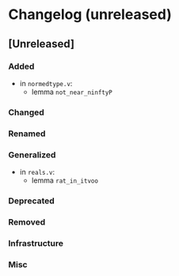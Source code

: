 # Changelog (unreleased)

## [Unreleased]

### Added
- in `normedtype.v`:
  + lemma `not_near_ninftyP`

### Changed

### Renamed

### Generalized
- in `reals.v`:
  + lemma `rat_in_itvoo`

### Deprecated

### Removed

### Infrastructure

### Misc
